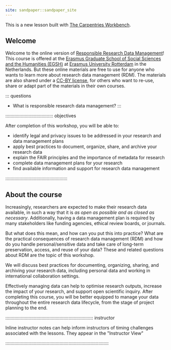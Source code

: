 ```yaml
---
site: sandpaper::sandpaper_site
---
```


This is a new lesson built with [The Carpentries Workbench][workbench]. 


[workbench]: https://carpentries.github.io/sandpaper-docs

## Welcome
Welcome to the online version of [Responsible Research Data Management](https://www.egsh.eur.nl/doctoral-education/phd-course-guide/responsible-research-data-management-rdm/)! This course is offered at the [Erasmus Graduate School of Social Sciences and the Humanities (EGSH)](https://www.egsh.eur.nl/) at [Erasmus University Rotterdam](https://www.eur.nl/) in the Netherlands. But these online materials are free to use for anyone who wants to learn more about research data management (RDM). The materials are also shared under a [CC-BY license](https://eduardklap.github.io/responsible-rdm/LICENSE.html), for others who want to re-use, share or adapt part of the materials in their own courses.

::: questions
-   What is responsible research data management?
:::

::::::::::::::::::::::::::::::::::::: objectives

After completion of this workshop, you will be able to:

- identify legal and privacy issues to be addressed in your research and data management plans
- apply best practices to document, organize, share, and archive your research data
- explain the FAIR principles and the importance of metadata for research
- complete data management plans for your research
- find available information and support for research data management

::::::::::::::::::::::::::::::::::::::::::::::::


## About the course

Increasingly, researchers are expected to make their research data available, in such a way that it is *as open as possible and as closed as necessary*. Additionally, having a data management plan is required by many stakeholders like funding agencies, ethical review boards, or journals.  

But what does this mean, and how can you put this into practice? What are the practical consequences of research data management (RDM) and how do you handle personal/sensitive data and take care of long-term preservation, access, and reuse of your data? These and related questions about RDM are the topic of this workshop.

We will discuss best practices for documenting, organizing, sharing, and archiving your research data, including personal data and working in international collaboration settings.

Effectively managing data can help to optimise research outputs, increase the impact of your research, and support open scientific inquiry. After completing this course, you will be better equipped to manage your data throughout the entire research data lifecycle, from the stage of project planning to the end.

:::::::::::::::::::::::::::::::::::::::::::::::::::::::::::::::::::: instructor

Inline instructor notes can help inform instructors of timing challenges
associated with the lessons. They appear in the "Instructor View"

::::::::::::::::::::::::::::::::::::::::::::::::::::::::::::::::::::::::::::::::
